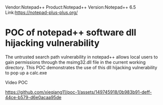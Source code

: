 Vendor:Notepad++
Product:Notepad++
Version:Notepad++  6.5
Link:https://notepad-plus-plus.org/

# POC of notepad++ software dll hijacking vulnerability

The untrusted search path vulnerability in notepad++ allows local users to gain permissions through the msimg32.dll file in the current working directory. This POC demonstrates the use of this dll hijacking vulnerability to pop up a calc.exe 

Video POC

https://github.com/xieqiang11/poc-1/assets/149745918/0b983b91-deff-44ce-b579-d6e0acaa95de
